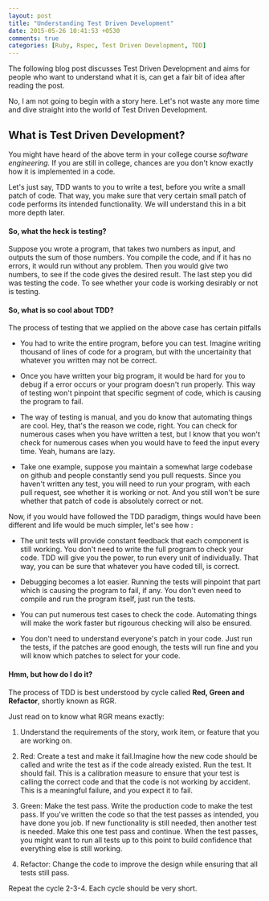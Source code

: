 ```yaml
---
layout: post
title: "Understanding Test Driven Development"
date: 2015-05-26 10:41:53 +0530
comments: true
categories: [Ruby, Rspec, Test Driven Development, TDD]
---
```


The following blog post discusses Test Driven Development and aims for
people who want to understand what it is, can get a fair bit of idea
after reading the post.

No, I am not going to begin with a story here. Let's not waste any more
time and dive straight into the world of Test Driven Development.

## What is Test Driven Development?

You might have heard of the above term in your college course *software
engineering.* If you are still in college, chances are you don't know
exactly how it is implemented in a code.

Let's just say, TDD wants to you to write a test, before you write a
small patch of code. That way, you make sure that very certain small
patch of code performs its intended functionality. We will understand
this in a bit more depth later.

#### So, what the heck is testing?

Suppose you wrote a program, that takes two numbers as input, and
outputs the sum of those numbers. You compile the code, and if it has no
errors, it would run without any problem. Then you would give two
numbers, to see if the code gives the desired result. The last step you
did was testing the code. To see whether your code is working desirably
or not is testing.

#### So, what is so cool about TDD?

The process of testing that we applied on the above case has certain
pitfalls

- You had to write the entire program, before you can test. Imagine
writing thousand of lines of code for a program, but with the
uncertainity that whatever you written may not be correct.

- Once you have written your big program, it would be hard for you to
debug if a error occurs or your program doesn't run properly. This way
of testing won't pinpoint that specific segment of code, which is
causing the program to fail.

- The way of testing is manual, and you do know that automating things
are cool. Hey, that's the reason we code, right. You can check for
numerous cases when you have written a test, but I know that you won't
check for numerous cases when you would have to feed the input
every time. Yeah, humans are lazy.

- Take one example, suppose you maintain a somewhat large codebase on
github and people constantly send you pull requests. Since you haven't
written any test, you will need to run your program, with each pull
request, see whether it is working or not. And you still won't be sure
whether that patch of code is absolutely correct or not.

Now, if you would have followed the TDD paradigm, things would have been
different and life would be much simpler, let's see how :

- The unit tests will provide constant feedback that each component is
still working. You don't need to write the full program to check your
code. TDD will give you the power, to run every unit of individually.
That way, you can be sure that whatever you have coded till, is correct.

- Debugging becomes a lot easier. Running the tests will pinpoint that
part which is causing the program to fail, if any. You don't even need
to compile and run the program itself, just run the tests.

- You can put numerous test cases to check the code. Automating things
will make the work faster but rigourous checking will also be ensured.

- You don't need to understand everyone's patch in your code. Just run
the tests, if the patches are good enough, the tests will run fine and
you will know which patches to select for your code.

#### Hmm, but how do I do it?

The process of TDD is best understood by cycle called **Red, Green and
Refactor**, shortly known as RGR.

Just read on to know what RGR means exactly:

1. Understand the requirements of the story, work item, or feature that
you are working on.

2. Red: Create a test and make it fail.Imagine how the new code should be
called and write the test as if the code already existed. Run the test.
It should fail. This is a calibration measure to ensure that your test
is calling the correct code and that the code is not working by accident.
This is a meaningful failure, and you expect it to fail.

3. Green: Make the test pass. Write the production code to make the test pass.
If you've written the code so that the test passes as intended, you have
done you job. If new functionality is still needed, then another test is
needed. Make this one test pass and continue. When the test passes, you might
want to run all tests up to this point to build confidence that everything
else is still working.

4. Refactor: Change the code to improve the design while ensuring that all
tests still pass.

Repeat the cycle 2-3-4. Each cycle should be very short.
